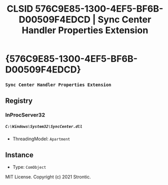﻿---
title: "CLSID 576C9E85-1300-4EF5-BF6B-D00509F4EDCD | Sync Center Handler Properties Extension"
excerpt: What is COM-Object CLSID 576C9E85-1300-4EF5-BF6B-D00509F4EDCD?
---

# {576C9E85-1300-4EF5-BF6B-D00509F4EDCD}

### `Sync Center Handler Properties Extension`

## Registry


### InProcServer32

##### `C:\Windows\System32\SyncCenter.dll`
* ThreadingModel: `Apartment`

## Instance

* Type: `ComObject`

MIT License. Copyright (c) 2021 Strontic.



